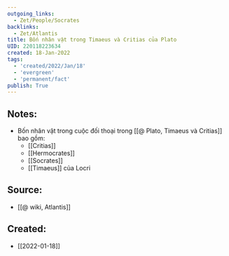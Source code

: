```yaml
---
outgoing_links:
  - Zet/People/Socrates
backlinks:
  - Zet/Atlantis
title: Bốn nhân vật trong Timaeus và Critias của Plato
UID: 220118223634
created: 18-Jan-2022
tags:
  - 'created/2022/Jan/18'
  - 'evergreen'
  - 'permanent/fact'
publish: True
---
```

## Notes:
- Bốn nhân vật trong cuộc đối thoại trong [[@ Plato, Timaeus và Critias]] bao gồm:
	- [[Critias]]
	- [[Hermocrates]]
	- [[Socrates]]
	- [[Timaeus]] của Locri

## Source:
- [[@ wiki, Atlantis]]


## Created:
- [[2022-01-18]]
